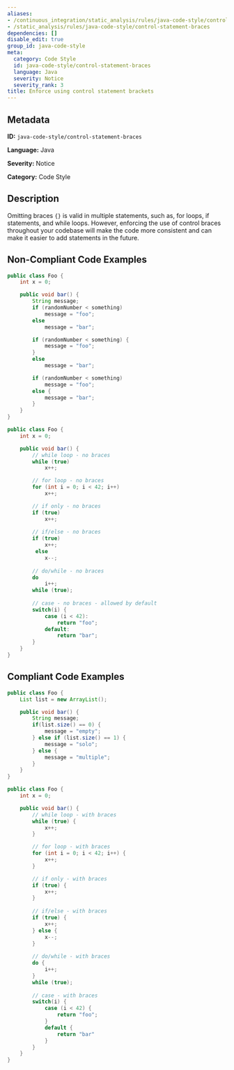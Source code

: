 ```yaml
---
aliases:
- /continuous_integration/static_analysis/rules/java-code-style/control-statement-braces
- /static_analysis/rules/java-code-style/control-statement-braces
dependencies: []
disable_edit: true
group_id: java-code-style
meta:
  category: Code Style
  id: java-code-style/control-statement-braces
  language: Java
  severity: Notice
  severity_rank: 3
title: Enforce using control statement brackets
---
```

<!--  SOURCED FROM https://github.com/DataDog/datadog-static-analyzer-rule-docs -->


## Metadata
**ID:** `java-code-style/control-statement-braces`

**Language:** Java

**Severity:** Notice

**Category:** Code Style

## Description
Omitting braces `{}` is valid in multiple statements, such as, for loops, if statements, and while loops. However, enforcing the use of control braces throughout your codebase will make the code more consistent and can make it easier to add statements in the future.

## Non-Compliant Code Examples
```java
public class Foo {
    int x = 0;

    public void bar() {
        String message;
        if (randomNumber < something)
            message = "foo";
        else
            message = "bar";

        if (randomNumber < something) {
            message = "foo";
        }
        else
            message = "bar";

        if (randomNumber < something)
            message = "foo";
        else {
            message = "bar";
        }
    }
}
```

```java
public class Foo {
    int x = 0;

    public void bar() {
        // while loop - no braces
        while (true)
            x++;

        // for loop - no braces
        for (int i = 0; i < 42; i++)
            x++;

        // if only - no braces
        if (true)
            x++;
        
        // if/else - no braces
        if (true)
            x++;
         else 
            x--;
        
        // do/while - no braces
        do
            i++;
        while (true);
        
        // case - no braces - allowed by default
        switch(i) {
            case (i < 42):
                return "foo";
            default: 
                return "bar";
        }
    }
}
```

## Compliant Code Examples
```java
public class Foo {
    List list = new ArrayList();

    public void bar() {
        String message;
        if(list.size() == 0) {
            message = "empty";
        } else if (list.size() == 1) {
            message = "solo";
        } else {
            message = "multiple";
        }
    }
}
```

```java
public class Foo {
    int x = 0;

    public void bar() {
        // while loop - with braces
        while (true) {
            x++;
        }

        // for loop - with braces
        for (int i = 0; i < 42; i++) {
            x++;
        }

        // if only - with braces
        if (true) {
            x++;
        }
            
        // if/else - with braces
        if (true) {
            x++;
        } else {
            x--;
        }
    
        // do/while - with braces
        do {
            i++;
        }
        while (true);
        
        // case - with braces
        switch(i) {
            case (i < 42) {
                return "foo";
            }
            default {
                return "bar"
            }
        }
    }
}
```
